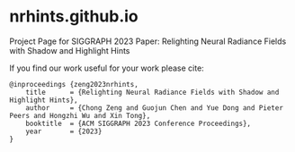 # nrhints.github.io

Project Page for SIGGRAPH 2023 Paper: Relighting Neural Radiance Fields with Shadow and Highlight Hints

If you find our work useful for your work please cite:

```
@inproceedings {zeng2023nrhints,
    title      = {Relighting Neural Radiance Fields with Shadow and Highlight Hints},
    author     = {Chong Zeng and Guojun Chen and Yue Dong and Pieter Peers and Hongzhi Wu and Xin Tong},
    booktitle  = {ACM SIGGRAPH 2023 Conference Proceedings},
    year       = {2023}
}
```
